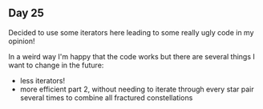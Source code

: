## Day 25

Decided to use some iterators here leading to some really ugly code in my opinion!

In a weird way I'm happy that the code works but there are several things I want to change in the future:
- less iterators!
- more efficient part 2, without needing to iterate through every star pair several times to combine all fractured constellations